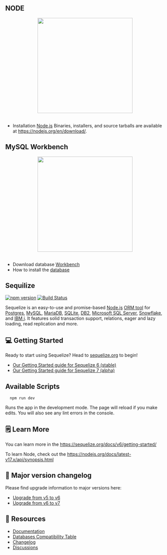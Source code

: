 ## NODE

<div align="center">
<img src="https://user-images.githubusercontent.com/69941946/192099996-db5eebb9-2481-495a-a202-a0393a47806b.png" width="300px"></img>
</div>
<br>

- Installation [Node.js](https://nodejs.org/en/download/) Binaries, installers, and source tarballs are available at <https://nodejs.org/en/download/>.


## MySQL Workbench

<div align="center">
<img src="https://user-images.githubusercontent.com/69941946/192100053-5abc517d-9c15-4b6b-b83c-b880bb664709.jpg" width="300px"></img>
</div>
<br>

- Download database [Workbench](https://dev.mysql.com/downloads/workbench/) 
- How to install the [database](https://www.youtube.com/watch?v=zpssr3u1EO8)

## Sequilize
[![npm version](https://badgen.net/npm/v/@sequelize/core)](https://www.npmjs.com/package/@sequelize/core)
[![Build Status](https://github.com/sequelize/sequelize/workflows/CI/badge.svg)](https://github.com/sequelize/sequelize/actions?query=workflow%3ACI)

Sequelize is an easy-to-use and promise-based [Node.js](https://nodejs.org/en/about/) [ORM tool](https://en.wikipedia.org/wiki/Object-relational_mapping) for [Postgres](https://en.wikipedia.org/wiki/PostgreSQL), [MySQL](https://en.wikipedia.org/wiki/MySQL), [MariaDB](https://en.wikipedia.org/wiki/MariaDB), [SQLite](https://en.wikipedia.org/wiki/SQLite), [DB2](https://en.wikipedia.org/wiki/IBM_Db2_Family), [Microsoft SQL Server](https://en.wikipedia.org/wiki/Microsoft_SQL_Server), [Snowflake](https://www.snowflake.com/), and [IBM i](https://www.ibm.com/support/pages/db2-ibm-i). It features solid transaction support, relations, eager and lazy loading, read replication and more.


## :computer: Getting Started

Ready to start using Sequelize? Head to [sequelize.org](https://sequelize.org) to begin!

- [Our Getting Started guide for Sequelize 6 (stable)](https://sequelize.org/docs/v6/getting-started)
- [Our Getting Started guide for Sequelize 7 (alpha)](https://sequelize.org/docs/v7/getting-started)

## Available Scripts
      npm run dev
Runs the app in the development mode.
The page will reload if you make edits.
You will also see any lint errors in the console.

## 🗒️ Learn More

You can learn more in the <https://sequelize.org/docs/v6/getting-started/>

To learn Node, check out the <https://nodejs.org/docs/latest-v17.x/api/synopsis.html>


## :pencil: Major version changelog

Please find upgrade information to major versions here:

- [Upgrade from v5 to v6](https://sequelize.org/docs/v6/other-topics/upgrade-to-v6)
- [Upgrade from v6 to v7](https://sequelize.org/docs/v7/other-topics/upgrade-to-v7)

## :book: Resources

- [Documentation](https://sequelize.org)
- [Databases Compatibility Table](https://sequelize.org/releases/)
- [Changelog](https://github.com/sequelize/sequelize/releases)
- [Discussions](https://github.com/sequelize/sequelize/discussions)
